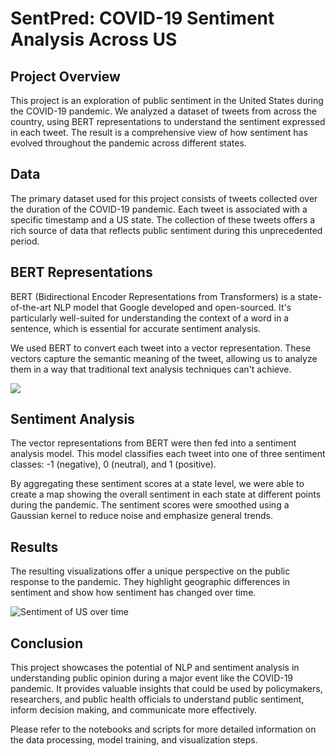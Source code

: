 # SentPred: COVID-19 Sentiment Analysis Across US

## Project Overview

This project is an exploration of public sentiment in the United States during the COVID-19 pandemic. We analyzed a dataset of tweets from across the country, using BERT representations to understand the sentiment expressed in each tweet. The result is a comprehensive view of how sentiment has evolved throughout the pandemic across different states.

## Data

The primary dataset used for this project consists of tweets collected over the duration of the COVID-19 pandemic. Each tweet is associated with a specific timestamp and a US state. The collection of these tweets offers a rich source of data that reflects public sentiment during this unprecedented period.

## BERT Representations

BERT (Bidirectional Encoder Representations from Transformers) is a state-of-the-art NLP model that Google developed and open-sourced. It's particularly well-suited for understanding the context of a word in a sentence, which is essential for accurate sentiment analysis.

We used BERT to convert each tweet into a vector representation. These vectors capture the semantic meaning of the tweet, allowing us to analyze them in a way that traditional text analysis techniques can't achieve.

![](https://github.com)

## Sentiment Analysis

The vector representations from BERT were then fed into a sentiment analysis model. This model classifies each tweet into one of three sentiment classes: -1 (negative), 0 (neutral), and 1 (positive).

By aggregating these sentiment scores at a state level, we were able to create a map showing the overall sentiment in each state at different points during the pandemic. The sentiment scores were smoothed using a Gaussian kernel to reduce noise and emphasize general trends.

## Results

The resulting visualizations offer a unique perspective on the public response to the pandemic. They highlight geographic differences in sentiment and show how sentiment has changed over time.

![Sentiment of US over time](https://github.com/AntanasMurelis/SentPred/blob/fa4f0267ba3f7222a91532463b138f36ca541404/Movies/sentiment_map-13.gif)


## Conclusion

This project showcases the potential of NLP and sentiment analysis in understanding public opinion during a major event like the COVID-19 pandemic. It provides valuable insights that could be used by policymakers, researchers, and public health officials to understand public sentiment, inform decision making, and communicate more effectively.

Please refer to the notebooks and scripts for more detailed information on the data processing, model training, and visualization steps.

